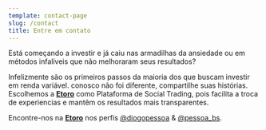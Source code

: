 ```yaml
---
template: contact-page
slug: /contact
title: Entre em contato
---
```


Está começando a investir e já caiu nas armadilhas da ansiedade ou em métodos infalíveis que não melhoraram seus resultados?  

Infelizmente são os primeiros passos da maioria dos que buscam investir em renda variável. conosco não foi diferente, compartilhe suas histórias.  Escolhemos a [**Etoro**](https://partners.etoro.com/B13657_A93880_TClick.aspx) como Plataforma de Social Trading, pois facilita a troca de experiencias e mantêm os resultados mais transparentes.  

Encontre-nos na [**Etoro**](https://partners.etoro.com/B13657_A93880_TClick.aspx) nos perfis [@diogopessoa](https://www.etoro.com/people/diogopessoa) & [@pessoa_bs](https://www.etoro.com/people/pessoa_bs). 
